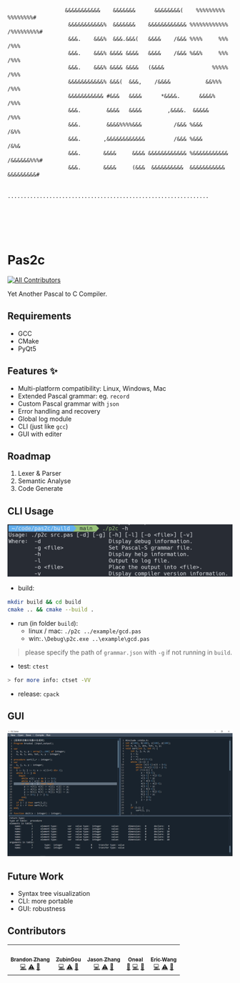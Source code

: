 ```
                                                                                                    
                                                                                                    
                                                                                                    
                                                                                                    
                                                                                                    
                  
                  &&&&&&&&&&&    &&&&&&&      &&&&&&&&(    %%%%%%%%%    %%%%%%%%#                   
                   &&&&&&&&&&&%  &&&&&&&    &&&&&&&&&&&& %%%%%%%%%%%% /%%%%%%%%%#                   
                   &&&.    &&&%  &&&.&&&(   &&&&    /&&& %%%%     %%% /%%%                          
                   &&&.    &&&% &&&& &&&&   &&&&    /&&& %&&%     %%% /%%%                          
                   &&&.    &&&% &&&& &&&&   (&&&&               %%%%% /%%%                          
                   &&&&&&&&&&&% &&&(  &&&,    /&&&&           &&%%%   /%%%                          
                   &&&&&&&&&&& #&&&   &&&&      *&&&&.      &&&&%     /%%%                          
                   &&&.        &&&&   &&&&        ,&&&&.  &&&&&       /%%%                          
                   &&&.        &&&&%%%%&&&          /&&& %&&&         /&%%                          
                   &&&.       ,&&&&&&&&&&&&         /&&& %&&&         /&%&                          
                   &&&.       &&&&     &&&& &&&&&&&&&&&& %&&&&&&&&&&& /&&&&&&%%%#                   
                   &&&.       &&&&     (&&&  &&&&&&&&&&  &&&&&&&&&&&   &&&&&&&&&#                   
                                                                                                    
                  ...............................................................                   
                                                                                                    
                                                                                                    
                                                                                                    
                                                                                                    
                                                                                                    
```

# Pas2c
<!-- ALL-CONTRIBUTORS-BADGE:START - Do not remove or modify this section -->
[![All Contributors](https://img.shields.io/badge/all_contributors-5-orange.svg?style=flat-square)](#contributors-)
<!-- ALL-CONTRIBUTORS-BADGE:END -->
Yet Another Pascal to C Compiler.

## Requirements
- GCC
- CMake
- PyQt5

## Features ✨
- Multi-platform compatibility: Linux, Windows, Mac
- Extended Pascal grammar: eg. `record`
- Custom Pascal grammar with `json`
- Error handling and recovery
- Global log module
- CLI (just like `gcc`)
- GUI with editer

## Roadmap
1. Lexer & Parser
2. Semantic Analyse
3. Code Generate

## CLI Usage
![](images/CLI.png)

- build:
```sh
mkdir build && cd build
cmake .. && cmake --build .
```
- run (in folder `build`):
    - linux / mac: `./p2c ../example/gcd.pas`
    - win:`.\Debug\p2c.exe ..\example\gcd.pas`
> please specify the path of `grammar.json` with `-g` if not running in `build`.
- test: `ctest`
```sh
> for more info: ctset -VV
```
- release: `cpack`

## GUI
![](images/GUI.png)

## Future Work
- Syntax tree visualization
- CLI: more portable
- GUI: robustness

## Contributors
<!-- ALL-CONTRIBUTORS-LIST:START - Do not remove or modify this section -->
<!-- prettier-ignore-start -->
<!-- markdownlint-disable -->
<table>
  <tr>
    <td align="center"><a href="https://github.com/ztqakita"><img src="https://avatars.githubusercontent.com/u/58379435?v=4?s=100" width="100px;" alt=""/><br /><sub><b>Brandon Zhang</b></sub></a><br /><a href="https://github.com/ZubinGou/pas2c/commits?author=ztqakita" title="Code">💻</a> <a href="https://github.com/ZubinGou/pas2c/commits?author=ztqakita" title="Tests">⚠️</a> <a href="https://github.com/ZubinGou/pas2c/commits?author=ztqakita" title="Documentation">📖</a></td>
    <td align="center"><a href="https://github.com/ZubinGou"><img src="https://avatars.githubusercontent.com/u/27690278?v=4?s=100" width="100px;" alt=""/><br /><sub><b>ZubinGou</b></sub></a><br /><a href="https://github.com/ZubinGou/pas2c/commits?author=ZubinGou" title="Code">💻</a> <a href="https://github.com/ZubinGou/pas2c/commits?author=ZubinGou" title="Tests">⚠️</a> <a href="#design-ZubinGou" title="Design">🎨</a></td>
    <td align="center"><a href="https://github.com/ToheartZhang"><img src="https://avatars.githubusercontent.com/u/25629861?v=4?s=100" width="100px;" alt=""/><br /><sub><b>Jason Zhang</b></sub></a><br /><a href="https://github.com/ZubinGou/pas2c/commits?author=ToheartZhang" title="Code">💻</a> <a href="https://github.com/ZubinGou/pas2c/commits?author=ToheartZhang" title="Tests">⚠️</a> <a href="#design-ToheartZhang" title="Design">🎨</a></td>
    <td align="center"><a href="https://github.com/oneal2000"><img src="https://avatars.githubusercontent.com/u/51199289?v=4?s=100" width="100px;" alt=""/><br /><sub><b>Oneal</b></sub></a><br /><a href="#ideas-oneal2000" title="Ideas, Planning, & Feedback">🤔</a> <a href="https://github.com/ZubinGou/pas2c/commits?author=oneal2000" title="Code">💻</a> <a href="https://github.com/ZubinGou/pas2c/commits?author=oneal2000" title="Documentation">📖</a></td>
    <td align="center"><a href="https://github.com/EricWang007"><img src="https://avatars.githubusercontent.com/u/57973192?v=4?s=100" width="100px;" alt=""/><br /><sub><b>Eric Wang</b></sub></a><br /><a href="https://github.com/ZubinGou/pas2c/commits?author=EricWang007" title="Code">💻</a> <a href="https://github.com/ZubinGou/pas2c/commits?author=EricWang007" title="Tests">⚠️</a> <a href="https://github.com/ZubinGou/pas2c/commits?author=EricWang007" title="Documentation">📖</a></td>
  </tr>
</table>

<!-- markdownlint-restore -->
<!-- prettier-ignore-end -->

<!-- ALL-CONTRIBUTORS-LIST:END -->